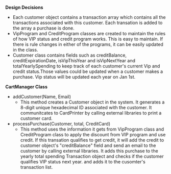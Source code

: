 **Design Decisions**
* Each customer object contains a transaction array which contains all the transactions associated with this customer. Each transation is added to the array a purchase is done.
* VipProgram and CreditProgram classes are created to maintain the rules of how VIP status and credit program works. This is easy to maintain. If there is rule changes in either of the programs, it can be easily updated in the class.
* Customer class contains fields such as creditBalance, creditExpirationDate, isVipThisYear and isVipNextYear and totalYearlySpending to keep track of each customer's current Vip and credit status.Those values could be updated when a customer makes a purchase.  Vip status will be updated each year on Jan 1st.


**CartManager Class**
* addCustomer(Name, Email)
	* This method creates a Customer object in the system. It generates a 8-digit unique hexadecimal ID associated with the customer. It communitcates to CardPrinter by calling external libraries to print a customer card.
* processPurchase(Customer, total, CreditCard) 
	* This method uses the information it gets from VipProgram class and CreditProgram class to apply the discount from VIP program and use credit. If this transation qualifies to get credit, it will add the credit to customer object's "creditBalance" field and send an email to the customer by calling external libraries. It adds this purchase to the yearly total spending Transaction object and checks if the customer qualifies VIP status next year. and adds it to the cusomter's transaction list.